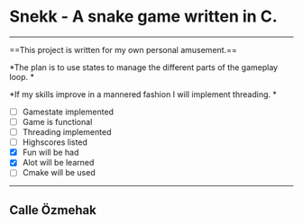 # Snekk - A snake game written in C.
---
==This project is written for my own personal amusement.==

*The plan is to use states to manage the different parts of the gameplay loop. *

*If my skills improve in a mannered fashion I will implement threading. *

- [ ] Gamestate implemented
- [ ] Game is functional
- [ ] Threading implemented
- [ ] Highscores listed
- [x] Fun will be had
- [x] Alot will be learned
- [ ] Cmake will be used

[^1]: Disclaimer: There will probably be alot of errors in this code so be warned.
---
## Calle Özmehak
